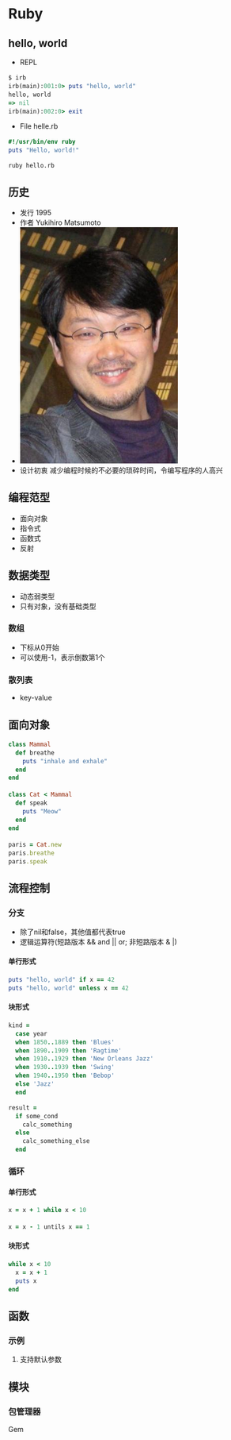 # Ruby

## hello, world
* REPL
```ruby
$ irb
irb(main):001:0> puts "hello, world"
hello, world
=> nil
irb(main):002:0> exit
```

* File
helle.rb
```ruby
#!/usr/bin/env ruby
puts "Hello, world!"
```
```shell
ruby hello.rb
```
## 历史
* 发行 1995
* 作者 Yukihiro Matsumoto
* ![](https://github.com/mingchaoyan/MyUsedLanguages/blob/master/Ruby/Yukihiro_Matsumoto.JPG)
* 设计初衷 减少编程时候的不必要的琐碎时间，令编写程序的人高兴

## 编程范型
* 面向对象
* 指令式
* 函数式
* 反射

## 数据类型
* 动态弱类型
* 只有对象，没有基础类型

### 数组
* 下标从0开始
* 可以使用-1，表示倒数第1个

### 散列表
* key-value

## 面向对象
```ruby
class Mammal
  def breathe
    puts "inhale and exhale"
  end
end

class Cat < Mammal
  def speak
    puts "Meow"
  end
end

paris = Cat.new
paris.breathe
paris.speak
```
## 流程控制
### 分支
* 除了nil和false，其他值都代表true
* 逻辑运算符(短路版本 && and || or; 非短路版本 & |)

#### 单行形式
```ruby
puts "hello, world" if x == 42
puts "hello, world" unless x == 42
```

#### 块形式
```ruby
kind =
  case year
  when 1850..1889 then 'Blues'
  when 1890..1909 then 'Ragtime'
  when 1910..1929 then 'New Orleans Jazz'
  when 1930..1939 then 'Swing'
  when 1940..1950 then 'Bebop'
  else 'Jazz'
  end
```
```ruby
result =
  if some_cond
    calc_something
  else
    calc_something_else
  end
```
### 循环
#### 单行形式
```ruby
x = x + 1 while x < 10

x = x - 1 untils x == 1
```
#### 块形式
```ruby
while x < 10
  x = x + 1
  puts x
end
```

## 函数
### 示例
1. 支持默认参数

## 模块
### 包管理器
Gem
